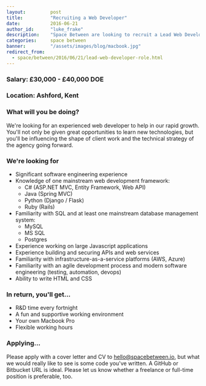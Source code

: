 ```yaml
---
layout:         post
title:          "Recruiting a Web Developer"
date:           2016-06-21
author_id:      "luke_frake"
description:    "Space Between are looking to recruit a Lead Web Developer"
categories:     space between
banner:         "/assets/images/blog/macbook.jpg"
redirect_from:
  - space/between/2016/06/21/lead-web-developer-role.html
---
```


### Salary: £30,000 - £40,000 DOE

### Location: Ashford, Kent

### What will you be doing?

We're looking for an experienced web developer to help in our rapid growth. You'll not only be given great opportunities to learn new technologies, but you'll be influencing the shape of client work and the technical strategy of the agency going forward.

### We're looking for
* Significant software engineering experience
* Knowledge of one mainstream web development framework:
	- C# (ASP.NET MVC, Entity Framework, Web API)
	- Java (Spring MVC)
	- Python (Django / Flask)
	- Ruby (Rails)
* Familiarity with SQL and at least one mainstream database management system:
	- MySQL
	- MS SQL
	- Postgres
* Experience working on large Javascript applications
* Experience building and securing APIs and web services
* Familiarity with infrastructure-as-a-service platforms (AWS, Azure)
* Familiarity with an agile development process and modern software engineering (testing, automation, devops)
* Ability to write HTML and CSS

### In return, you'll get...
* R&D time every fortnight
* A fun and supportive working environment
* Your own Macbook Pro
* Flexible working hours

### Applying...
Please apply with a cover letter and CV to <a href="mailto:hello@spacebetween.io" target="_blank">hello@spacebetween.io</a>, but what we would really like to see is some code you've written. A GitHub or Bitbucket URL is ideal. Please let us know whether a freelance or full-time position is preferable, too.